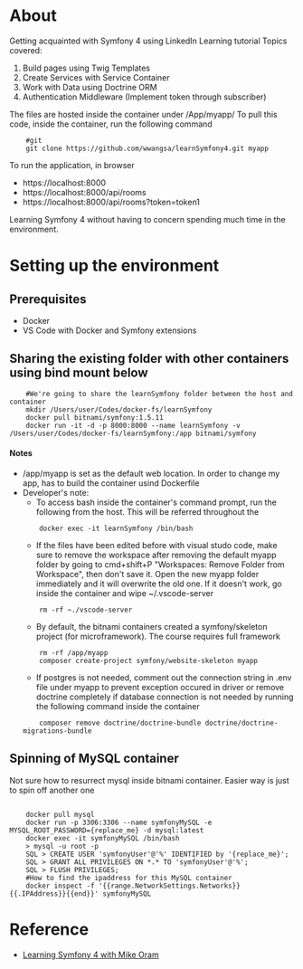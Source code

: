 # About
Getting acquainted with Symfony 4 using LinkedIn Learning tutorial
Topics covered:
1. Build pages using Twig Templates
2. Create Services with Service Container
3. Work with Data using Doctrine ORM
4. Authentication Middleware (Implement token through subscriber)


The files are hosted inside the container under /App/myapp/
To pull this code, inside the container, run the following command  
```shell
    #git 
    git clone https://github.com/wwangsa/learnSymfony4.git myapp

```

To run the application, in browser
* https://localhost:8000
* https://localhost:8000/api/rooms
* https://localhost:8000/api/rooms?token=token1


Learning Symfony 4 without having to concern spending much time in the environment. 
# Setting up the environment

## Prerequisites
* Docker
* VS Code with Docker and Symfony extensions

## Sharing the existing folder with other containers using bind mount below
```shell
    #We're going to share the learnSymfony folder between the host and container
    mkdir /Users/user/Codes/docker-fs/learnSymfony
    docker pull bitnami/symfony:1.5.11
    docker run -it -d -p 8000:8000 --name learnSymfony -v /Users/user/Codes/docker-fs/learnSymfony:/app bitnami/symfony  
```

#### Notes
* /app/myapp is set as the default web location. In order to change my app, has to build the container usind Dockerfile
* Developer's note: 
    * To access bash inside the container's command prompt, run the following from the host. This will be referred throughout the 
    ```shell
        docker exec -it learnSymfony /bin/bash
    ```
    * If the files have been edited before with visual studo code, make sure to remove the workspace after removing the default myapp folder by going to cmd+shift+P "Workspaces: Remove Folder from Workspace", then don't save it. Open the new myapp folder immediately and it will overwrite the old one. If it doesn't work, go inside the container and wipe ~/.vscode-server
    ```shell
        rm -rf ~./vscode-server
    ```
    * By default, the bitnami containers created a symfony/skeleton project (for microframework). The course requires full framework
    ```shell
        rm -rf /app/myapp
        composer create-project symfony/website-skeleton myapp
    ```
    * If postgres is not needed, comment out the connection string in .env file under myapp to prevent exception occured in driver or remove doctrine completely if database connection is not needed by running the following command inside the container
    ```shell
        composer remove doctrine/doctrine-bundle doctrine/doctrine-migrations-bundle
    ```

## Spinning of MySQL container
Not sure how to resurrect mysql inside bitnami container. Easier way is just to spin off another one
``` shell

    docker pull mysql
    docker run -p 3306:3306 --name symfonyMySQL -e MYSQL_ROOT_PASSWORD={replace_me} -d mysql:latest
    docker exec -it symfonyMySQL /bin/bash  
    > mysql -u root -p
    SQL > CREATE USER 'symfonyUser'@'%' IDENTIFIED by '{replace_me}';
    SQL > GRANT ALL PRIVILEGES ON *.* TO 'symfonyUser'@'%';
    SQL > FLUSH PRIVILEGES;
	#How to find the ipaddress for this MySQL container
	docker inspect -f '{{range.NetworkSettings.Networks}}{{.IPAddress}}{{end}}' symfonyMySQL
```

# Reference
* [Learning Symfony 4 with Mike Oram](https://www.linkedin.com/learning/learning-symfony-4/)
